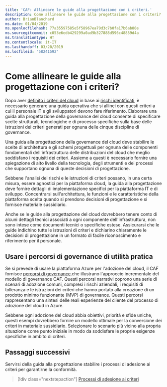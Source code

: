 ```yaml
---
title: 'CAF: Allineare le guide alla progettazione con i criteri.'
description: Come allineare le guide alla progettazione con i criteri?
author: BrianBlanchard
ms.date: 01/04/2019
ms.openlocfilehash: 77a35597585e5f58967ea79d3c7b0fa17b6ab80e
ms.sourcegitcommit: c053e6edb429299a0ad9b327888d596c48859d4a
ms.translationtype: HT
ms.contentlocale: it-IT
ms.lasthandoff: 03/20/2019
ms.locfileid: "58241592"
---
```

<!---
I've established policies. How to help developers adopt these policies?
Draft an architecture design guide.

[Aspirational statement] If you're using Azure, you can use one of ours as a starting point. The choose one of the following 6 as a starting point and mold it to fit your policies.
--->

<!-- markdownlint-disable MD026 -->

# <a name="how-do-you-align-design-guides-with-policy"></a>Come allineare le guide alla progettazione con i criteri?

Dopo aver [definito i criteri del cloud](define-policy.md) in base ai [rischi identificati](understanding-business-risk.md), è necessario generare una guida operativa che si allinei con questi criteri a cui il personale IT e gli sviluppatori devono fare riferimento. Elaborare una guida alla progettazione della governance del cloud consente di specificare scelte strutturali, tecnologiche e di processo specifiche sulla base delle istruzioni dei criteri generati per ognuna delle cinque discipline di governance.

Una guida alla progettazione della governance del cloud deve stabilire le scelte di architettura e gli schemi progettuali per ognuna delle componenti fondamentali dell'infrastruttura delle distribuzioni del cloud che meglio soddisfano i requisiti dei criteri. Assieme a questi è necessario fornire una spiegazione di alto livello della tecnologia, degli strumenti e dei processi che supportano ognuna di queste decisioni di progettazione.

Sebbene l'analisi dei rischi e le istruzioni di criteri possano, in una certa misura, essere agnostici per la piattaforma cloud, la guida alla progettazione deve fornire dettagli di implementazione specifici per la piattaforma IT e di sviluppo. Concentrarsi sull'architettura, le funzioni e le caratteristiche della piattaforma scelta quando si prendono decisioni di progettazione e si fornisce materiale sussidiario.

Anche se le guide alla progettazione del cloud dovrebbero tenere conto di alcuni dettagli tecnici associati a ogni componente dell'infrastruttura, non sono intese come documenti tecnici o specifiche estese. Assicurarsi che le guide indichino tutte le istruzioni di criteri e dichiarino chiaramente le decisioni di progettazione in un formato di facile riconoscimento e riferimento per il personale.

<!-- markdownlint-enable MD033 -->

## <a name="using-the-actionable-governance-journeys"></a>Usare i percorsi di governance di utilità pratica

Se si prevede di usare la piattaforma Azure per l'adozione del cloud, il CAF fornisce [percorsi di governance ](../journeys/overview.md) che illustrano l'approccio incrementale del modello di governance CAF. Questi percorsi narrativi coprono una serie di scenari di adozione comuni, compresi i rischi aziendali, i requisiti di tolleranza e le istruzioni dei criteri che hanno portato alla creazione di un prodotto minimo funzionante (MVP) di governance. Questi percorsi rappresentano una sintesi delle reali esperienze del cliente del processo di adozione del cloud in Azure.

Sebbene ogni adozione del cloud abbia obiettivi, priorità e sfide uniche, questi esempi dovrebbero fornire un modello ottimale per la conversione dei criteri in materiale sussidiario. Selezionare lo scenario più vicino alla propria situazione come punto iniziale in modo da soddisfare le proprie esigenze specifiche in ambito di criteri.

## <a name="next-steps"></a>Passaggi successivi

Servirsi della guida alla progettazione stabilire i processi di adesione ai criteri per garantirne la conformità.

> [!div class="nextstepaction"]
> [Processi di adesione ai criteri](processes.md)
